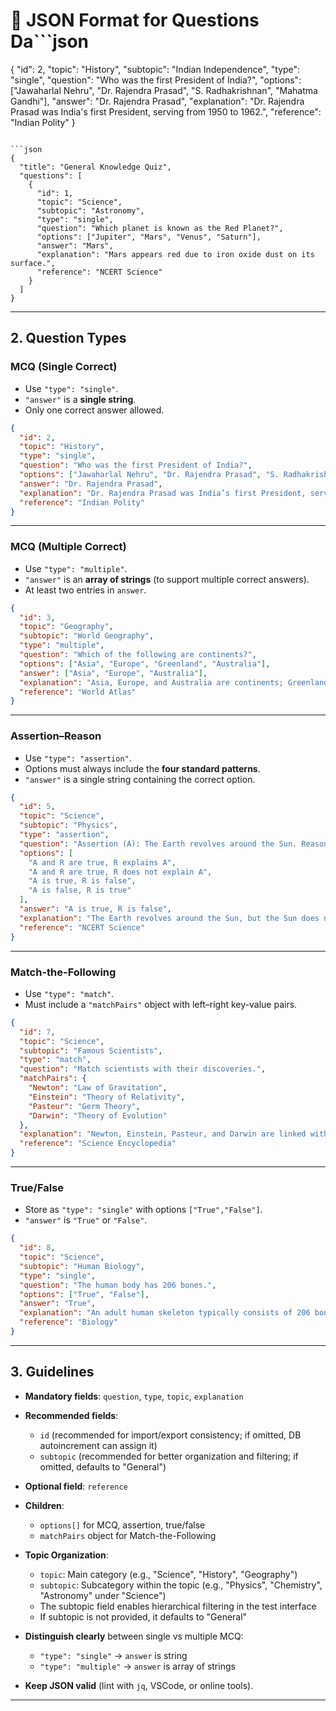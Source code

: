 # 📘 JSON Format for Questions Da```json
{
  "id": 2,
  "topic": "History",
  "subtopic": "Indian Independence",
  "type": "single",
  "question": "Who was the first President of India?",
  "options": ["Jawaharlal Nehru", "Dr. Rajendra Prasad", "S. Radhakrishnan", "Mahatma Gandhi"],
  "answer": "Dr. Rajendra Prasad",
  "explanation": "Dr. Rajendra Prasad was India's first President, serving from 1950 to 1962.",
  "reference": "Indian Polity"
}
``` 1. Base Structure

```json
{
  "title": "General Knowledge Quiz",
  "questions": [
    {
      "id": 1,
      "topic": "Science",
      "subtopic": "Astronomy",
      "type": "single",
      "question": "Which planet is known as the Red Planet?",
      "options": ["Jupiter", "Mars", "Venus", "Saturn"],
      "answer": "Mars",
      "explanation": "Mars appears red due to iron oxide dust on its surface.",
      "reference": "NCERT Science"
    }
  ]
}
```

---

## 2. Question Types

### MCQ (Single Correct)

* Use `"type": "single"`.
* `"answer"` is a **single string**.
* Only one correct answer allowed.

```json
{
  "id": 2,
  "topic": "History",
  "type": "single",
  "question": "Who was the first President of India?",
  "options": ["Jawaharlal Nehru", "Dr. Rajendra Prasad", "S. Radhakrishnan", "Mahatma Gandhi"],
  "answer": "Dr. Rajendra Prasad",
  "explanation": "Dr. Rajendra Prasad was India’s first President, serving from 1950 to 1962.",
  "reference": "Indian Polity"
}
```

---

### MCQ (Multiple Correct)

* Use `"type": "multiple"`.
* `"answer"` is an **array of strings** (to support multiple correct answers).
* At least two entries in `answer`.

```json
{
  "id": 3,
  "topic": "Geography",
  "subtopic": "World Geography",
  "type": "multiple",
  "question": "Which of the following are continents?",
  "options": ["Asia", "Europe", "Greenland", "Australia"],
  "answer": ["Asia", "Europe", "Australia"],
  "explanation": "Asia, Europe, and Australia are continents; Greenland is not.",
  "reference": "World Atlas"
}
```

---

### Assertion–Reason

* Use `"type": "assertion"`.
* Options must always include the **four standard patterns**.
* `"answer"` is a single string containing the correct option.

```json
{
  "id": 5,
  "topic": "Science",
  "subtopic": "Physics",
  "type": "assertion",
  "question": "Assertion (A): The Earth revolves around the Sun. Reason (R): The Sun orbits the Earth once a year.",
  "options": [
    "A and R are true, R explains A",
    "A and R are true, R does not explain A",
    "A is true, R is false",
    "A is false, R is true"
  ],
  "answer": "A is true, R is false",
  "explanation": "The Earth revolves around the Sun, but the Sun does not orbit the Earth. The reason is false.",
  "reference": "NCERT Science"
}
```

---

### Match-the-Following

* Use `"type": "match"`.
* Must include a `"matchPairs"` object with left–right key-value pairs.

```json
{
  "id": 7,
  "topic": "Science",
  "subtopic": "Famous Scientists",
  "type": "match",
  "question": "Match scientists with their discoveries.",
  "matchPairs": {
    "Newton": "Law of Gravitation",
    "Einstein": "Theory of Relativity",
    "Pasteur": "Germ Theory",
    "Darwin": "Theory of Evolution"
  },
  "explanation": "Newton, Einstein, Pasteur, and Darwin are linked with their contributions.",
  "reference": "Science Encyclopedia"
}
```

---

### True/False

* Store as `"type": "single"` with options `["True","False"]`.
* `"answer"` is `"True"` or `"False"`.

```json
{
  "id": 8,
  "topic": "Science",
  "subtopic": "Human Biology",
  "type": "single",
  "question": "The human body has 206 bones.",
  "options": ["True", "False"],
  "answer": "True",
  "explanation": "An adult human skeleton typically consists of 206 bones.",
  "reference": "Biology"
}
```

---

## 3. Guidelines

* **Mandatory fields**:
  `question`, `type`, `topic`, `explanation`
* **Recommended fields**:
  - `id` (recommended for import/export consistency; if omitted, DB autoincrement can assign it)
  - `subtopic` (recommended for better organization and filtering; if omitted, defaults to "General")
* **Optional field**:
  `reference`
* **Children**:

  * `options[]` for MCQ, assertion, true/false
  * `matchPairs` object for Match-the-Following
* **Topic Organization**:
  - `topic`: Main category (e.g., "Science", "History", "Geography")
  - `subtopic`: Subcategory within the topic (e.g., "Physics", "Chemistry", "Astronomy" under "Science")
  - The subtopic field enables hierarchical filtering in the test interface
  - If subtopic is not provided, it defaults to "General"
* **Distinguish clearly** between single vs multiple MCQ:

  * `"type": "single"` → `answer` is string
  * `"type": "multiple"` → `answer` is array of strings
* **Keep JSON valid** (lint with `jq`, VSCode, or online tools).

---

